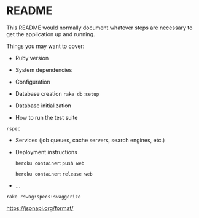 # README

This README would normally document whatever steps are necessary to get the
application up and running.

Things you may want to cover:

* Ruby version

* System dependencies

* Configuration

* Database creation
  `rake db:setup`
* Database initialization

* How to run the test suite

`rspec`

* Services (job queues, cache servers, search engines, etc.)

* Deployment instructions
  
  `heroku container:push web`
  
  `heroku container:release web`

* ...

`rake rswag:specs:swaggerize`
  


https://jsonapi.org/format/
